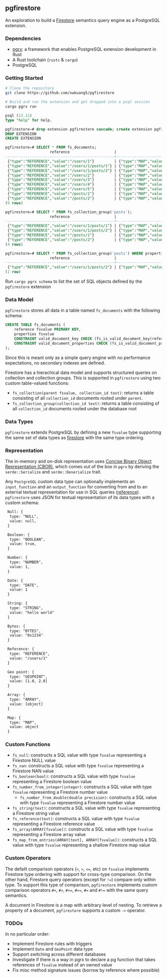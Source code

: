 ## pgfirestore

An exploration to build a [Firestore](https://firebase.google.com/docs/firestore) semantics query engine as a PostgreSQL extension.

### Dependencies

- [pgrx](https://github.com/pgcentralfoundation/pgrx): a framework that enables PostgreSQL extension development in Rust
- A Rust toolchain (`rustc` & `cargo`)
- PostgreSQL

### Getting Started

```bash
# Clone the repository
git clone https://github.com/xwkuang5/pgfirestore

# Build and run the extension and get dropped into a psql session
cargo pgrx run
```

```sql
psql (13.11)
Type "help" for help.

pgfirestore=# drop extension pgfirestore cascade; create extension pgfirestore;
DROP EXTENSION
CREATE EXTENSION

pgfirestore=# SELECT * FROM fs_documents;
                    reference                    |                                          properties
-------------------------------------------------+----------------------------------------------------------------------------------------------
 {"type":"REFERENCE","value":"/users/1"}         | {"type":"MAP","value":{"bar":{"type":"NUMBER","value":0},"foo":{"type":"NUMBER","value":0}}}
 {"type":"REFERENCE","value":"/users/1/posts/1"} | {"type":"MAP","value":{"bar":{"type":"NUMBER","value":1},"foo":{"type":"NUMBER","value":1}}}
 {"type":"REFERENCE","value":"/users/1/posts/2"} | {"type":"MAP","value":{"bar":{"type":"NUMBER","value":2},"foo":{"type":"NUMBER","value":2}}}
 {"type":"REFERENCE","value":"/users/2"}         | {"type":"MAP","value":{"foo":{"type":"NUMBER","value":2}}}
 {"type":"REFERENCE","value":"/users/3"}         | {"type":"MAP","value":{"foo":{"type":"NUMBER","value":3}}}
 {"type":"REFERENCE","value":"/users/4"}         | {"type":"MAP","value":{"foo":{"type":"NUMBER","value":4}}}
 {"type":"REFERENCE","value":"/users/5"}         | {"type":"MAP","value":{"foo":{"type":"NUMBER","value":5}}}
 {"type":"REFERENCE","value":"/posts/1"}         | {"type":"MAP","value":{"link":{"type":"REFERENCE","value":"/users/1/posts/1"}}}
 {"type":"REFERENCE","value":"/posts/2"}         | {"type":"MAP","value":{"link":{"type":"REFERENCE","value":"/users/1/posts/2"}}}
(9 rows)

pgfirestore=# SELECT * FROM fs_collection_group('posts');
                    reference                    |                                          properties
-------------------------------------------------+----------------------------------------------------------------------------------------------
 {"type":"REFERENCE","value":"/users/1/posts/1"} | {"type":"MAP","value":{"bar":{"type":"NUMBER","value":1},"foo":{"type":"NUMBER","value":1}}}
 {"type":"REFERENCE","value":"/users/1/posts/2"} | {"type":"MAP","value":{"bar":{"type":"NUMBER","value":2},"foo":{"type":"NUMBER","value":2}}}
 {"type":"REFERENCE","value":"/posts/1"}         | {"type":"MAP","value":{"link":{"type":"REFERENCE","value":"/users/1/posts/1"}}}
 {"type":"REFERENCE","value":"/posts/2"}         | {"type":"MAP","value":{"link":{"type":"REFERENCE","value":"/users/1/posts/2"}}}
(4 rows)

pgfirestore=# SELECT * FROM fs_collection_group('posts') WHERE properties->'foo' #>= fs_number_from_integer(2);
                    reference                    |                                          properties
-------------------------------------------------+----------------------------------------------------------------------------------------------
 {"type":"REFERENCE","value":"/users/1/posts/2"} | {"type":"MAP","value":{"bar":{"type":"NUMBER","value":2},"foo":{"type":"NUMBER","value":2}}}
(1 row)
```

Run `cargo pgrx schema` to list the set of SQL objects defined by the `pgfirestore` extension

### Data Model

`pgfirestore` stores all data in a table named `fs_documents` with the following schema:

```sql
CREATE TABLE fs_documents (
    reference fsvalue PRIMARY KEY,
    properties fsvalue
    CONSTRAINT valid_document_key CHECK (fs_is_valid_document_key(reference))
    CONSTRAINT valid_document_properties CHECK (fs_is_valid_document_properties(properties))
);
```

Since this is meant only as a simple query engine with no performance expectations, no secondary indexes are defined.

Firestore has a hierachical data model and supports structured queries on collection and collection groups. This is supported in `pgfirestore` using two custom table-valued functions:

- `fs_collection(parent fsvalue, collection_id text)`: returns a table consisting of all `collection_id` documents rooted under `parent`.
- `fs_collection_group(collection_id text)`: returns a table consisting of all `collection_id` documents rooted under the database root

### Data Types

`pgfirestore` extends PostgreSQL by defining a new `fsvalue` type supporting the same set of data types as [firestore](https://firebase.google.com/docs/firestore/manage-data/data-types) with the same type ordering.

### Representation

The in-memory and on-disk representation uses [Concise Binary Object Representation (CBOR)](https://datatracker.ietf.org/doc/html/rfc7049), which comes out of the box in `pgrx` by deriving the `serde::Serialize` and `serde::Deserialize` trait.

Any `PostgreSQL` custom data type can optionally implements an `input_function` and an `output_function` for converting from and to an external textual representation for use in SQL queries ([reference](https://www.postgresql.org/docs/current/sql-createtype.html)). `pgfirestore` uses JSON for textual representation of its data types with a custom schema:

```txt
 Null: {
  type: "NULL",
  value: null,
 }

 Boolean: {
  type: "BOOLEAN",
  value: true,
 }

 Number: {
  type: "NUMBER",
  value: 1,
 }

 Date: {
  type: "DATE",
  value: 1
 }

 String: {
  type: "STRING",
  value: "hello world"
 }

 Bytes: {
  type: "BYTES",
  value: "0x1234"
 }

 Reference: {
  type: "REFERENCE",
  value: "/users/1"
 }

 Geo point: {
  type: "GEOPOINT",
  value: [1.0, 2.0]
 }

 Array: {
  type: "ARRAY",
  value: [object]
 }

 Map: {
  type: "MAP",
  value: object
 }
```

### Custom Functions

- `fs_null`: constructs a SQL value with type `fsvalue` representing a Firestore NULL value
- `fs_nan`: constructs a SQL value with type `fsvalue` representing a Firestore NAN value
- `fs_boolean(bool)`: constructs a SQL value with type `fsvalue` representing a Firestore boolean value
- `fs_number_from_integer(integer)`: constructs a SQL value with type `fsvalue` representing a Firestore number value
  - `fs_number_from_double(double precision)`: constructs a SQL value with type `fsvalue` representing a Firestore number value
- `fs_string(text)`: constructs a SQL value with type `fsvalue` representing a Firestore string value
- `fs_reference(text)`: constructs a SQL value with type `fsvalue` representing a Firestore reference value
- `fs_array(ARRAY[fsvalue])`: constructs a SQL value with type `fsvalue` representing a Firestore array value
- `fs_map_from_entries(ARRAY[text], ARRAY[fsvalue])`: constructs a SQL value with type `fsvalue` representing a shallow Firestore map value

### Custom Operators

The defailt comparison operators (`<`, `>`, `<=`, etc) on `fsvalue` implements Firestore type ordering with support for cross-type comparison. On the other hand, Firestore query operators (except for `!=`) compare only within type. To support this type of comparison, `pgfirestore` implements custom comparison operators `#<`, `#>`, `#<=`, `#>=`, `#=` and `#!=` with the same query semantics.

A document in Firestore is a map with arbitrary level of nesting. To retrieve a property of a document, `pgfirestore` supports a custom `->` operator.

### TODOs

In no particular order:

- Implement Firestore rules with triggers
- Implement `Date` and `GeoPoint` data type
- Support switching across different databases
- Investigate if there is a way in pgrx to declare a pg function that takes references of `fsvalue` instead of an owned value
- Fix misc method signature issues (borrow by reference where possible)
